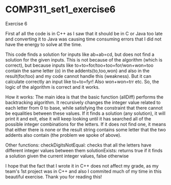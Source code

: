 # COMP311_set1_exercise6
Exercise 6

First af all the code is in C++ as I saw that it should be in C or Java too late and converting it to Java was causing time consuming errors that I did not have the energy to solve at the time.

This code finds a solution for inputs like ab+ab=cd, but does not find a solution for the given inputs. This is not because of the algorithm (which is correct), but because inputs like to+to=for/too+too=for/won+won=too contain the same letter (o) in the addents(to,too,won) and also in the result(for/too) and my code cannot handle this (weakness). But it can calculate correctly an input like to+to=fyr! Also won+won=trr etc. So, the logic of the algorithm is correct and it works.

How it works:
The main idea is that the basic function (allDiff) performs the backtracking algorithm. It recursively changes the integer value related to each letter from 0 to base, while satisfying the constraint that there cannot be equalities between these values. If it finds a solution (any solution), it will print it and exit, else it will keep looking until it has searched all of the possible integer combinations for the letters. If it does not find one, it means that either there is none or the result string contains some letter that the two addents also contain (the problem we spoke of above).

Other functions:
checkDigitsNotEqual: checks that all the letters have different integer values between them
solutionExists: returns true if it finds a solution given the current integer values, false otherwise

I hope that the fact that I wrote it in C++ does not affect my grade, as my team's 1st project was in C++ and also I commited much of my time in this beautiful exercise.
Thank you for reading this!
